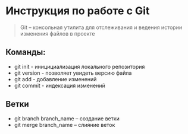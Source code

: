 # Инструкция по работе с Git #
> Git – консольная утилита для отслеживания и ведения истории изменения файлов в проекте
## Команды:
* git init - иницициализация локального репозитория
* git version - позволяет увидеть версию файла
* git add - добавление изменений
* git commit - индексация изменений

## Ветки
* git branch branch_name – создание ветки
* git merge branch_name – слияние веток